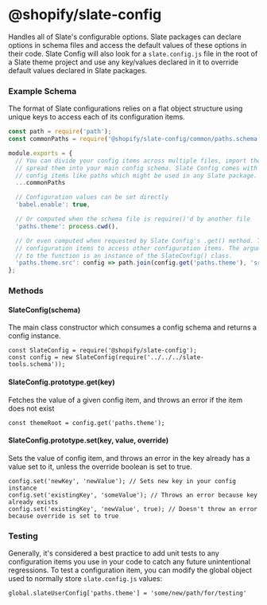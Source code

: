 # @shopify/slate-config

Handles all of Slate's configurable options. Slate packages can declare options in schema files and access the default values of these options in their code. Slate Config will also look for a `slate.config.js` file in the root of a Slate theme project and use any key/values declared in it to override default values declared in Slate packages.

### Example Schema

The format of Slate configurations relies on a flat object structure using unique keys to access each of its configuration items.

```js
const path = require('path');
const commonPaths = require('@shopify/slate-config/common/paths.schema');

module.exports = {
  // You can divide your config items across multiple files, import them, and then
  // spread them into your main config schema. Slate Config comes with common
  // config items like paths which might be used in any Slate package.
  ...commonPaths

  // Configuration values can be set directly
  'babel.enable': true,

  // Or computed when the schema file is require()'d by another file
  'paths.theme': process.cwd(),

  // Or even computed when requested by Slate Config's .get() method. This allows
  // configuration items to access other configuration items. The argument passed
  // to the function is an instance of the SlateConfig() class.
  'paths.theme.src': config => path.join(config.get('paths.theme'), 'src'),
};
```

### Methods

#### SlateConfig(schema)

The main class constructor which consumes a config schema and returns a config instance.

```
const SlateConfig = require('@shopify/slate-config');
const config = new SlateConfig(require('../../../slate-tools.schema'));
```

#### SlateConfig.prototype.get(key)

Fetches the value of a given config item, and throws an error if the item does not exist

```
const themeRoot = config.get('paths.theme');
```

#### SlateConfig.prototype.set(key, value, override)

Sets the value of config item, and throws an error in the key already has a value set to it, unless the override boolean is set to true.

```
config.set('newKey', 'newValue'); // Sets new key in your config instance
config.set('existingKey', 'someValue'); // Throws an error because key already exists
config.set('existingKey', 'newValue', true); // Doesn't throw an error because override is set to true
```

### Testing

Generally, it's considered a best practice to add unit tests to any configuration items you use in your code to catch any future unintentional regressions. To test a configuration item, you can modify the global object used to normally store `slate.config.js` values:

```
global.slateUserConfig['paths.theme'] = 'some/new/path/for/testing'
```
